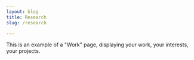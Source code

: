 ```yaml
---
layout: blog
title: Research
slug: /research

---
```


This is an example of a "Work" page, displaying your work, your interests, your projects.
<br />
<br />
